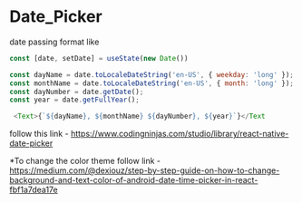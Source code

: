 # Date_Picker
date passing format like 
```js
const [date, setDate] = useState(new Date())

const dayName = date.toLocaleDateString('en-US', { weekday: 'long' });
const monthName = date.toLocaleDateString('en-US', { month: 'long' });
const dayNumber = date.getDate();
const year = date.getFullYear();

 <Text>{`${dayName}, ${monthName} ${dayNumber}, ${year}`}</Text
 ```
follow this link - https://www.codingninjas.com/studio/library/react-native-date-picker 

*To change the color theme follow link - https://medium.com/@dexiouz/step-by-step-guide-on-how-to-change-background-and-text-color-of-android-date-time-picker-in-react-fbf1a7dea17e
